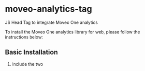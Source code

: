 # moveo-analytics-tag
JS Head Tag to integrate Moveo One analytics

To install the Moveo One analytics library for web, please follow the instructions below:

## Basic Installation

1. Include the two <script> lines at the very end of every page you want to track—just before each </body> tag. For example, on every HTML file:

```html
<!-- At the very end of the <body>, just before </body> -->
<script src="https://moveoonestorage.blob.core.windows.net/000-scripts/moveo-one-script.min.js"></script>
<script>
  // Initialize MoveoOne with their token
  const moveo = MoveoOne.init('YOUR_TOKEN_HERE');
</script>
```

## Advanced Configuration

### App Version Tracking

You can track your application version by setting it during initialization or updating it dynamically:

```html
<script>
  // Initialize with app version
  const moveo = MoveoOne.init('YOUR_TOKEN_HERE', {
    appVersion: '1.0.0'
  });
  
  // Update app version later (e.g., after app update)
  MoveoOne.setAppVersion('1.1.0');
</script>
```

### Complete Configuration Options

```html
<script>
  const moveo = MoveoOne.init('YOUR_TOKEN_HERE', {
    appVersion: '1.0.0',        // Your app version
    locale: 'en-US',            // User locale
    test: 'false'               // Test mode flag
  });
</script>
```

### Available Methods

- `MoveoOne.init(token, options)` - Initialize the analytics library
- `MoveoOne.setAppVersion(version)` - Update app version globally
- `MoveoOne.getInstance()` - Get the current instance
- `MoveoOne.getLibVersion()` - Get the library version (read-only)

### Version Bump Workflow

When your application updates, you can bump the version to track the change:

```html
<script>
  // Initialize
  const moveo = MoveoOne.init('YOUR_TOKEN_HERE', {
    appVersion: '1.0.0'
  });
  
  // Later, when your app updates
  MoveoOne.setAppVersion('1.1.0');
  
  // The version change will be tracked in analytics
</script>
``` 
